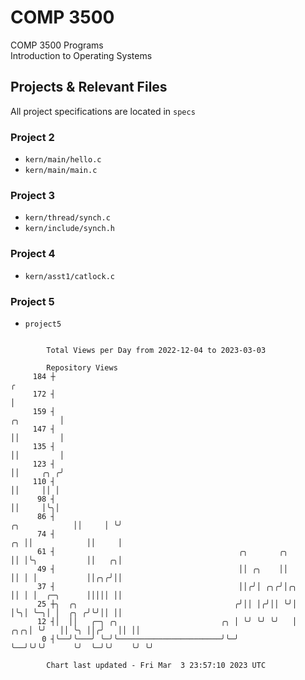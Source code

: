 # COMP 3500
COMP 3500 Programs  
Introduction to Operating Systems  
## Projects & Relevant Files
All project specifications are located in `specs`
### Project 2
- `kern/main/hello.c`
- `kern/main/main.c`
### Project 3
- `kern/thread/synch.c`
- `kern/include/synch.h`
### Project 4
- `kern/asst1/catlock.c`
### Project 5
- `project5`

```

        Total Views per Day from 2022-12-04 to 2023-03-03

        Repository Views
     184 ┼                                                                                        ╭
     172 ┤                                                                                        │
     159 ┤                                                                             ╭╮         │
     147 ┤                                                                             ││         │
     135 ┤                                                                             ││         │
     123 ┤                                                                             ││     ╭╮ ╭╯
     110 ┤                                                                             ││     ││ │
      98 ┤                                                                             ││     │╰╮│
      86 ┤                                                               ╭╮            ││     │ ╰╯
      74 ┤                                                            ╭╮ ││            ││     │
      61 ┤                                         ╭╮       ╭╮        ││ │╰╮           ││   ╭╮│
      49 ┤                                         ││ ╭╮    ││        ││ │ │           ││╭╮╭╯││
      37 ┤                                         ││╭╯│ ╭╮╭╯│╭╮      ││ │ │  ╭─╮      │││││ ││
      25 ┼╮  ╭╮                                   ╭╯││ │╭╯││ ╰╯│      │╰╮│ ╰─╮│ │  ╭╮ ╭╯╰╯││ ││
      12 ┤│  ││   ╭─╮ ╭╮                       ╭╮ │ ╰╯ ╰╯ ╰╯   │  ╭╮╭╮│ ╰╯   ││ ╰╮ ││╭╯   ││ ││
       0 ┤╰──╯╰───╯ ╰─╯╰───────────────────────╯╰─╯            ╰──╯╰╯╰╯      ╰╯  ╰─╯╰╯    ╰╯ ╰╯

        Chart last updated - Fri Mar  3 23:57:10 2023 UTC
        
```
